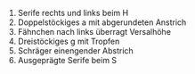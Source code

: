 1. Serife rechts und links beim H
2. Doppelstöckiges a mit abgerundeten Anstrich
3. Fähnchen nach links überragt Versalhöhe
4. Dreistöckiges g mit Tropfen
5. Schräger einengender Abstrich
6. Ausgeprägte Serife beim S